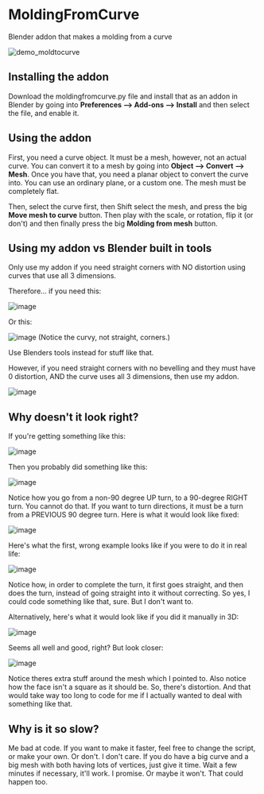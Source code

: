 # MoldingFromCurve
Blender addon that makes a molding from a curve

![demo_moldtocurve](https://user-images.githubusercontent.com/54787701/147623451-76a96502-c588-413c-aedd-8cd00270c38e.gif)

## Installing the addon

Download the moldingfromcurve.py file and install that as an addon in Blender by going into **Preferences --> Add-ons --> Install** and then select the file, and enable it.

## Using the addon

First, you need a curve object. It must be a mesh, however, not an actual curve. You can convert it to a mesh by going into **Object --> Convert --> Mesh**. Once you have that, you need a planar object to convert the curve into. You can use an ordinary plane, or a custom one. The mesh must be completely flat.

Then, select the curve first, then Shift select the mesh, and press the big **Move mesh to curve** button. Then play with the scale, or rotation, flip it (or don't) and then finally press the big **Molding from mesh** button.

## Using my addon vs Blender built in tools

Only use my addon if you need straight corners with NO distortion using curves that use all 3 dimensions.

Therefore... if you need this:

![image](https://user-images.githubusercontent.com/54787701/147624624-bc47fb89-3c21-4bad-a49c-8dabd4912199.png)

Or this:

![image](https://user-images.githubusercontent.com/54787701/147624657-324d237b-5dac-4af6-8052-7320887fa871.png)
(Notice the curvy, not straight, corners.)

Use Blenders tools instead for stuff like that.

However, if you need straight corners with no bevelling and they must have 0 distortion, AND the curve uses all 3 dimensions, then use my addon.

![image](https://user-images.githubusercontent.com/54787701/147624767-93561054-5fe2-4402-993d-a269f35aa4aa.png)

## Why doesn't it look right?

If you're getting something like this:

![image](https://user-images.githubusercontent.com/54787701/147624809-91ad76c5-1fbd-4f2d-b3af-1c9bc443ac24.png)

Then you probably did something like this:

![image](https://user-images.githubusercontent.com/54787701/147624868-7555d1d1-f436-40cd-9c72-58ede11a2c78.png)

Notice how you go from a non-90 degree UP turn, to a 90-degree RIGHT turn. You cannot do that. If you want to turn directions, it must be a turn from a PREVIOUS 90 degree turn. Here is what it would look like fixed:

![image](https://user-images.githubusercontent.com/54787701/147624968-ad2621ea-f2c5-4c0f-a27d-02307959f6de.png)

Here's what the first, wrong example looks like if you were to do it in real life:

![image](https://user-images.githubusercontent.com/54787701/147626066-21a56464-b9ab-4d84-8606-eaddfc9971ea.png)

Notice how, in order to complete the turn, it first goes straight, and then does the turn, instead of going straight into it without correcting. So yes, I could code something like that, sure. But I don't want to.

Alternatively, here's what it would look like if you did it manually in 3D:

![image](https://user-images.githubusercontent.com/54787701/147625486-a50c07ac-2486-4dd7-bcc3-4e69739c2438.png)

Seems all well and good, right? But look closer:

![image](https://user-images.githubusercontent.com/54787701/147625430-fd3247a1-87c4-4c85-9d6a-2e56a51cf3c2.png)

Notice theres extra stuff around the mesh which I pointed to. Also notice how the face isn't a square as it should be. So, there's distortion. And that would take way too long to code for me if I actually wanted to deal with something like that.


## Why is it so slow?

Me bad at code. If you want to make it faster, feel free to change the script, or make your own. Or don't. I don't care. 
If you do have a big curve and a big mesh with both having lots of vertices, just give it time. Wait a few minutes if necessary, it'll work. I promise. Or maybe it won't. That could happen too.
